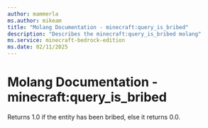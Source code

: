 ```yaml
---
author: mammerla
ms.author: mikeam
title: "Molang Documentation - minecraft:query_is_bribed"
description: "Describes the minecraft:query_is_bribed molang"
ms.service: minecraft-bedrock-edition
ms.date: 02/11/2025 
---
```


# Molang Documentation - minecraft:query_is_bribed

Returns 1.0 if the entity has been bribed, else it returns 0.0.
